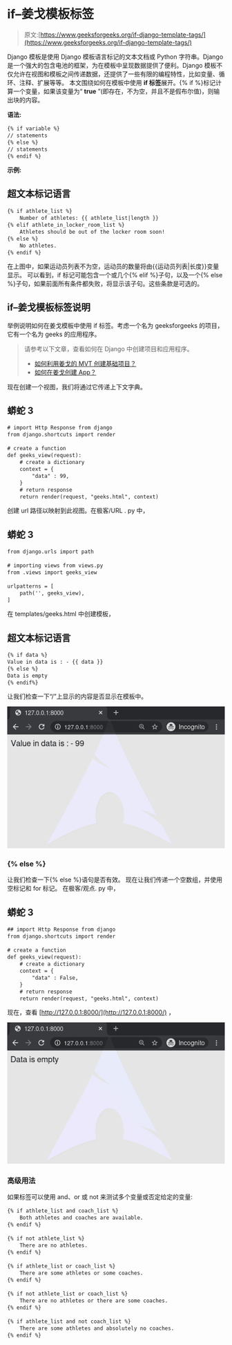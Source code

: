 # if–姜戈模板标签

> 原文:[https://www.geeksforgeeks.org/if-django-template-tags/](https://www.geeksforgeeks.org/if-django-template-tags/)

Django 模板是使用 Django 模板语言标记的文本文档或 Python 字符串。Django 是一个强大的包含电池的框架，为在模板中呈现数据提供了便利。Django 模板不仅允许在视图和模板之间传递数据，还提供了一些有限的编程特性，比如变量、循环、注释、扩展等等。
本文围绕如何在模板中使用 **if 标签**展开。{% if %}标记计算一个变量，如果该变量为“ **true** ”(即存在，不为空，并且不是假布尔值)，则输出块的内容。

**语法:**

```
{% if variable %}
// statements
{% else %}
// statements
{% endif %}
```

**示例:**

## 超文本标记语言

```
{% if athlete_list %}
    Number of athletes: {{ athlete_list|length }}
{% elif athlete_in_locker_room_list %}
    Athletes should be out of the locker room soon!
{% else %}
    No athletes.
{% endif %}
```

在上图中，如果运动员列表不为空，运动员的数量将由{{运动员列表|长度}}变量显示。
可以看到，if 标记可能包含一个或几个{% elif %}子句，以及一个{% else %}子句，如果前面所有条件都失败，将显示该子句。这些条款是可选的。

## if–姜戈模板标签说明

举例说明如何在姜戈模板中使用 if 标签。考虑一个名为 geeksforgeeks 的项目，它有一个名为 geeks 的应用程序。

> 请参考以下文章，查看如何在 Django 中创建项目和应用程序。
> 
> *   [如何利用姜戈的 MVT 创建基础项目？](https://www.geeksforgeeks.org/how-to-create-a-basic-project-using-mvt-in-django/)
> *   [如何在姜戈创建 App？](https://www.geeksforgeeks.org/how-to-create-an-app-in-django/)

现在创建一个视图，我们将通过它传递上下文字典。

## 蟒蛇 3

```
# import Http Response from django
from django.shortcuts import render

# create a function
def geeks_view(request):
    # create a dictionary
    context = {
        "data" : 99,
    }
    # return response
    return render(request, "geeks.html", context)
```

创建 url 路径以映射到此视图。在极客/URL . py 中，

## 蟒蛇 3

```
from django.urls import path

# importing views from views.py
from .views import geeks_view

urlpatterns = [
    path('', geeks_view),
]
```

在 templates/geeks.html 中创建模板，

## 超文本标记语言

```
{% if data %}
Value in data is : - {{ data }}
{% else %}
Data is empty
{% endif%}
```

让我们检查一下“/”上显示的内容是否显示在模板中。

![if-django-template-tags](img/a68e09472fd5b14e80b367f77d1e00ad.png)

### {% else %}

让我们检查一下{% else %}语句是否有效。
现在让我们传递一个空数组，并使用空标记和 for 标记。
在极客/观点. py 中，

## 蟒蛇 3

```
## import Http Response from django
from django.shortcuts import render

# create a function
def geeks_view(request):
    # create a dictionary
    context = {
        "data" : False,
    }
    # return response
    return render(request, "geeks.html", context)
```

现在，查看 [http://127.0.0.1:8000/](http://127.0.0.1:8000/) ，

![empty-tag-Django-template-tags](img/641a3ee23c9c2cbce972ca8a56169db4.png)

### 高级用法

如果标签可以使用 and、or 或 not 来测试多个变量或否定给定的变量:

```
{% if athlete_list and coach_list %}
    Both athletes and coaches are available.
{% endif %}

{% if not athlete_list %}
    There are no athletes.
{% endif %}

{% if athlete_list or coach_list %}
    There are some athletes or some coaches.
{% endif %}

{% if not athlete_list or coach_list %}
    There are no athletes or there are some coaches.
{% endif %}

{% if athlete_list and not coach_list %}
    There are some athletes and absolutely no coaches.
{% endif %}
```